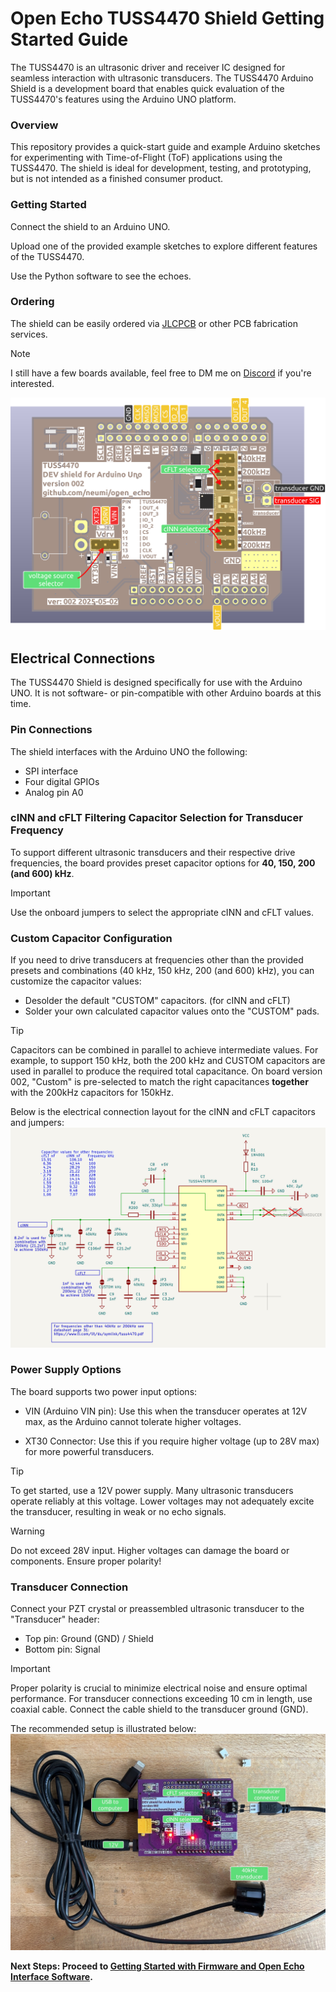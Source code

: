 # Open Echo TUSS4470 Shield Getting Started Guide

The TUSS4470 is an ultrasonic driver and receiver IC designed for seamless interaction with ultrasonic transducers. The TUSS4470 Arduino Shield is a development board that enables quick evaluation of the TUSS4470's features using the Arduino UNO platform.

### Overview
This repository provides a quick-start guide and example Arduino sketches for experimenting with Time-of-Flight (ToF) applications using the TUSS4470. The shield is ideal for development, testing, and prototyping, but is not intended as a finished consumer product.

### Getting Started
Connect the shield to an Arduino UNO.

Upload one of the provided example sketches to explore different features of the TUSS4470.

Use the Python software to see the echoes.

### Ordering
The shield can be easily ordered via [JLCPCB](https://jlcpcb.com/?from=Neumi) or other PCB fabrication services.

> [!Note]
> I still have a few boards available, feel free to DM me on [Discord](https://discord.com/invite/rerCyqAcrw) if you're interested.

<img alt="PCB overview TUSS4470" src="/documentation/images/shield_pinout.png">


## Electrical Connections
The TUSS4470 Shield is designed specifically for use with the Arduino UNO. It is not software- or pin-compatible with other Arduino boards at this time.

### Pin Connections
The shield interfaces with the Arduino UNO the following:
- SPI interface
- Four digital GPIOs
- Analog pin A0

### cINN and cFLT Filtering Capacitor Selection for Transducer Frequency
To support different ultrasonic transducers and their respective drive frequencies, the board provides preset capacitor options for <b/>40, 150, 200 (and 600) kHz</b>.

> [!Important]
> Use the onboard jumpers to select the appropriate cINN and cFLT values.

### Custom Capacitor Configuration
If you need to drive transducers at frequencies other than the provided presets and combinations (40 kHz, 150 kHz, 200 (and 600) kHz), you can customize the capacitor values:
- Desolder the default "CUSTOM" capacitors. (for cINN and cFLT)
- Solder your own calculated capacitor values onto the "CUSTOM" pads.

> [!TIP]
> Capacitors can be combined in parallel to achieve intermediate values.
> For example, to support 150 kHz, both the 200 kHz and CUSTOM capacitors are used in parallel to produce the required total capacitance.
> On board version 002, "Custom" is pre-selected to match the right capacitances <b/>together</b> with the 200kHz capacitors for 150kHz. 

Below is the electrical connection layout for the cINN and cFLT capacitors and jumpers:
<img alt="TUSS4470 schematic" src="/documentation/images/schematic_TUSS4470.png">

### Power Supply Options
The board supports two power input options:
- VIN (Arduino VIN pin):
Use this when the transducer operates at 12V max, as the Arduino cannot tolerate higher voltages.

- XT30 Connector:
Use this if you require higher voltage (up to 28V max) for more powerful transducers.

> [!Tip]
> To get started, use a 12V power supply. Many ultrasonic transducers operate reliably at this voltage.
> Lower voltages may not adequately excite the transducer, resulting in weak or no echo signals.

> [!Warning]
> Do not exceed 28V input. Higher voltages can damage the board or components. Ensure proper polarity!

### Transducer Connection
Connect your PZT crystal or preassembled ultrasonic transducer to the "Transducer" header:

- Top pin: Ground (GND) / Shield
- Bottom pin: Signal

> [!Important]
> Proper polarity is crucial to minimize electrical noise and ensure optimal performance.
> For transducer connections exceeding 10 cm in length, use coaxial cable. Connect the cable shield to the transducer ground (GND).

The recommended setup is illustrated below:
<img alt="TUSS4470 Board ready to use" src="/documentation/images/TUSS4470_shield002.jpg">


<b/>Next Steps: Proceed to [Getting Started with Firmware and Open Echo Interface Software](TUSS4470_shield_002/getting_started_software.md).</b>
